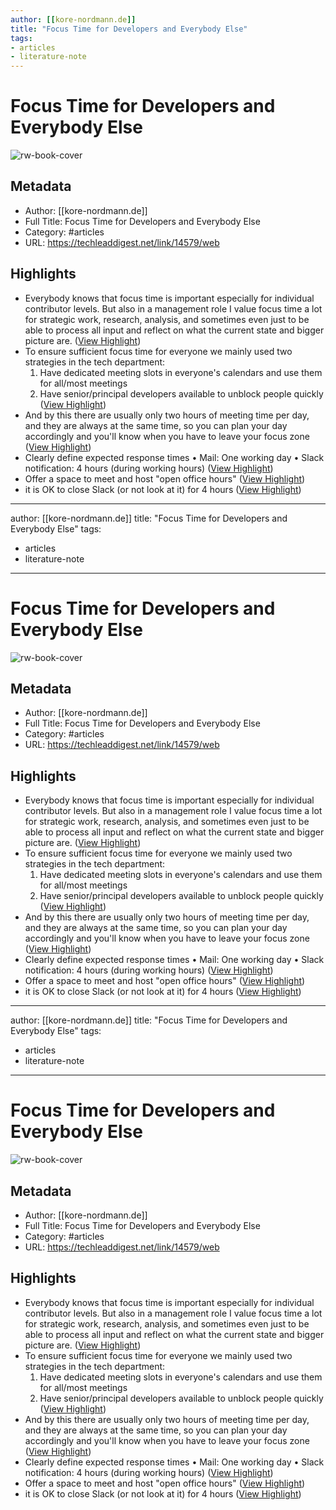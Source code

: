 ```yaml
---
author: [[kore-nordmann.de]]
title: "Focus Time for Developers and Everybody Else"
tags: 
- articles
- literature-note
---
```

# Focus Time for Developers and Everybody Else

![rw-book-cover](https://kore-nordmann.de/blog/card/focus_time_for_developers_and_everybody_else.png)

## Metadata
- Author: [[kore-nordmann.de]]
- Full Title: Focus Time for Developers and Everybody Else
- Category: #articles
- URL: https://techleaddigest.net/link/14579/web

## Highlights
- Everybody knows that focus time is important especially for individual contributor levels. But also in a management role I value focus time a lot for strategic work, research, analysis, and sometimes even just to be able to process all input and reflect on what the current state and bigger picture are. ([View Highlight](https://read.readwise.io/read/01grw3vr9r093epqp0608g85e1))
- To ensure sufficient focus time for everyone we mainly used two strategies in the tech department:
  1. Have dedicated meeting slots in everyone's calendars and use them for all/most meetings
  2. Have senior/principal developers available to unblock people quickly ([View Highlight](https://read.readwise.io/read/01grw3y4c405g3t5157qpcr5s4))
- And by this there are usually only two hours of meeting time per day, and they are always at the same time, so you can plan your day accordingly and you'll know when you have to leave your focus zone ([View Highlight](https://read.readwise.io/read/01grw42xjgjffdjfj091svjdgk))
- Clearly define expected response times
  • Mail: One working day
  • Slack notification: 4 hours (during working hours) ([View Highlight](https://read.readwise.io/read/01grw43k9v3jat5d8x2t0gqyrh))
- Offer a space to meet and host "open office hours" ([View Highlight](https://read.readwise.io/read/01grw43ykavv6f1j6sad10xyf1))
- it is OK to close Slack (or not look at it) for 4 hours ([View Highlight](https://read.readwise.io/read/01grw44ga6wkyrbxegfztxd230))
---
author: [[kore-nordmann.de]]
title: "Focus Time for Developers and Everybody Else"
tags: 
- articles
- literature-note
---
# Focus Time for Developers and Everybody Else

![rw-book-cover](https://kore-nordmann.de/blog/card/focus_time_for_developers_and_everybody_else.png)

## Metadata
- Author: [[kore-nordmann.de]]
- Full Title: Focus Time for Developers and Everybody Else
- Category: #articles
- URL: https://techleaddigest.net/link/14579/web

## Highlights
- Everybody knows that focus time is important especially for individual contributor levels. But also in a management role I value focus time a lot for strategic work, research, analysis, and sometimes even just to be able to process all input and reflect on what the current state and bigger picture are. ([View Highlight](https://read.readwise.io/read/01grw3vr9r093epqp0608g85e1))
- To ensure sufficient focus time for everyone we mainly used two strategies in the tech department:
  1. Have dedicated meeting slots in everyone's calendars and use them for all/most meetings
  2. Have senior/principal developers available to unblock people quickly ([View Highlight](https://read.readwise.io/read/01grw3y4c405g3t5157qpcr5s4))
- And by this there are usually only two hours of meeting time per day, and they are always at the same time, so you can plan your day accordingly and you'll know when you have to leave your focus zone ([View Highlight](https://read.readwise.io/read/01grw42xjgjffdjfj091svjdgk))
- Clearly define expected response times
  • Mail: One working day
  • Slack notification: 4 hours (during working hours) ([View Highlight](https://read.readwise.io/read/01grw43k9v3jat5d8x2t0gqyrh))
- Offer a space to meet and host "open office hours" ([View Highlight](https://read.readwise.io/read/01grw43ykavv6f1j6sad10xyf1))
- it is OK to close Slack (or not look at it) for 4 hours ([View Highlight](https://read.readwise.io/read/01grw44ga6wkyrbxegfztxd230))
---
author: [[kore-nordmann.de]]
title: "Focus Time for Developers and Everybody Else"
tags: 
- articles
- literature-note
---
# Focus Time for Developers and Everybody Else

![rw-book-cover](https://kore-nordmann.de/blog/card/focus_time_for_developers_and_everybody_else.png)

## Metadata
- Author: [[kore-nordmann.de]]
- Full Title: Focus Time for Developers and Everybody Else
- Category: #articles
- URL: https://techleaddigest.net/link/14579/web

## Highlights
- Everybody knows that focus time is important especially for individual contributor levels. But also in a management role I value focus time a lot for strategic work, research, analysis, and sometimes even just to be able to process all input and reflect on what the current state and bigger picture are. ([View Highlight](https://read.readwise.io/read/01grw3vr9r093epqp0608g85e1))
- To ensure sufficient focus time for everyone we mainly used two strategies in the tech department:
  1. Have dedicated meeting slots in everyone's calendars and use them for all/most meetings
  2. Have senior/principal developers available to unblock people quickly ([View Highlight](https://read.readwise.io/read/01grw3y4c405g3t5157qpcr5s4))
- And by this there are usually only two hours of meeting time per day, and they are always at the same time, so you can plan your day accordingly and you'll know when you have to leave your focus zone ([View Highlight](https://read.readwise.io/read/01grw42xjgjffdjfj091svjdgk))
- Clearly define expected response times
  • Mail: One working day
  • Slack notification: 4 hours (during working hours) ([View Highlight](https://read.readwise.io/read/01grw43k9v3jat5d8x2t0gqyrh))
- Offer a space to meet and host "open office hours" ([View Highlight](https://read.readwise.io/read/01grw43ykavv6f1j6sad10xyf1))
- it is OK to close Slack (or not look at it) for 4 hours ([View Highlight](https://read.readwise.io/read/01grw44ga6wkyrbxegfztxd230))
